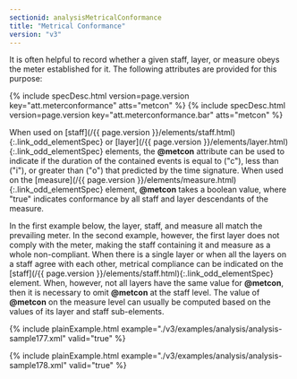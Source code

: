 ```yaml
---
sectionid: analysisMetricalConformance
title: "Metrical Conformance"
version: "v3"
---
```




It is often helpful to record whether a given staff, layer, or measure obeys the meter
established for it. The following attributes are provided for this purpose:



{% include specDesc.html version=page.version key="att.meterconformance" atts="metcon" %}
{% include specDesc.html version=page.version key="att.meterconformance.bar" atts="metcon" %}



When used on [staff](/{{ page.version }}/elements/staff.html){:.link_odd_elementSpec} or [layer](/{{ page.version }}/elements/layer.html){:.link_odd_elementSpec} elements, the
**@metcon** attribute can be used to indicate if the duration of the contained events
is equal to ("c"), less than ("i"), or greater than ("o") that predicted by the time
signature. When used on the [measure](/{{ page.version }}/elements/measure.html){:.link_odd_elementSpec} element, **@metcon** takes a
boolean value, where "true" indicates conformance by all staff and layer descendants
of the
measure.

In the first example below, the layer, staff, and measure all match the prevailing
meter. In
the second example, however, the first layer does not comply with the meter, making
the staff
containing it and measure as a whole non-compliant. When there is a single layer or
when all
the layers on a staff agree with each other, metrical compliance can be indicated
on the [staff](/{{ page.version }}/elements/staff.html){:.link_odd_elementSpec} element. When, however, not all layers have the same value for
**@metcon**, then it is necessary to omit **@metcon** at the staff level. The
value of **@metcon** on the measure level can usually be computed based on the values of
its layer and staff sub-elements.

{% include plainExample.html example="./v3/examples/analysis/analysis-sample177.xml" valid="true" %}

{% include plainExample.html example="./v3/examples/analysis/analysis-sample178.xml" valid="true" %}


